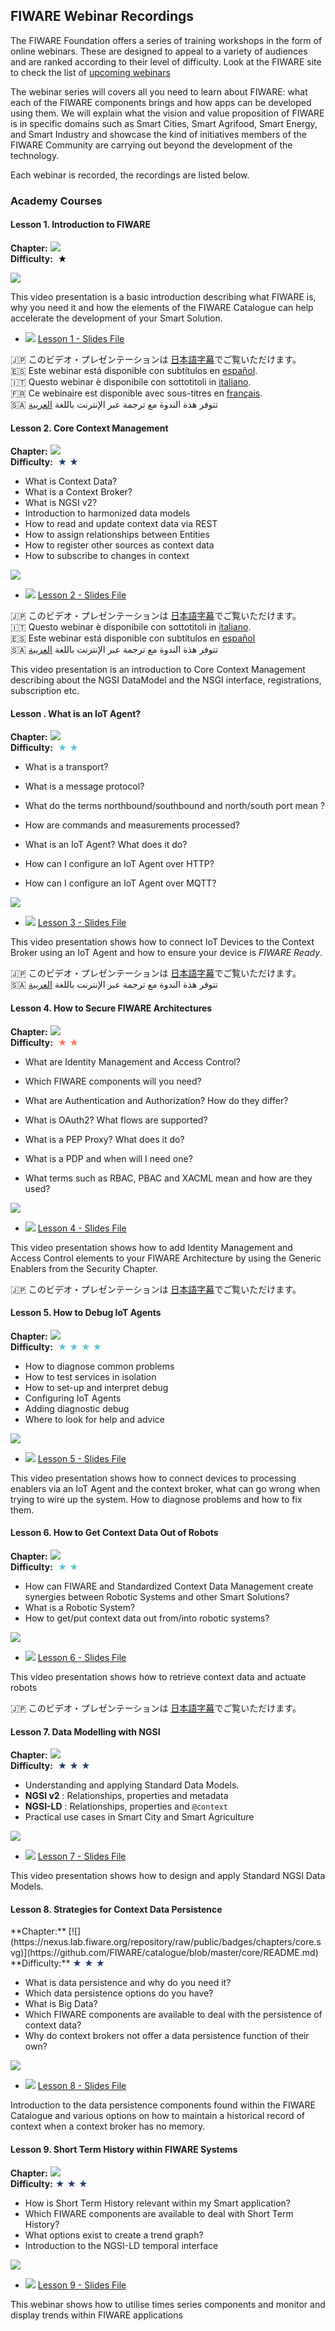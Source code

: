 <h2>FIWARE Webinar Recordings</h2>

The FIWARE Foundation offers a series of training workshops in the form of online webinars. These are designed to appeal
to a variety of audiences and are ranked according to their level of difficulty. Look at the FIWARE site to check the
list of [upcoming webinars](https://www.fiware.org/fiware-webinars/)

The webinar series will covers all you need to learn about FIWARE: what each of the FIWARE components brings and how
apps can be developed using them. We will explain what the vision and value proposition of FIWARE is in specific domains
such as Smart Cities, Smart Agrifood, Smart Energy, and Smart Industry and showcase the kind of initiatives members of
the FIWARE Community are carrying out beyond the development of the technology.

Each webinar is recorded, the recordings are listed below.

<h3>Academy Courses</h3>

<h4>Lesson 1. Introduction to FIWARE</h4>

**Chapter:**
[![](https://nexus.lab.fiware.org/repository/raw/public/badges/chapters/cross-chapter.svg)](https://www.fiware.org/developers/catalogue/)<br/>
**Difficulty:** <span style="color:#000000">&nbsp;★</span>

[![](http://img.youtube.com/vi/97JsnnpPLrA/0.jpg)](https://www.youtube.com/watch?v=97JsnnpPLrA "Introduction")

This video presentation is a basic introduction describing what FIWARE is, why you need it and how the elements of the
FIWARE Catalogue can help accelerate the development of your Smart Solution.

-   ![](https://fiware.github.io/academy/img/pdf.png)
    [Lesson 1 - Slides File](https://www.slideshare.net/FI-WARE/fiware-wednesday-webinars-fiware-overview)

🇯🇵 このビデオ・プレゼンテーションは
[日本語字幕](https://www.youtube.com/embed/97JsnnpPLrA?cc_load_policy=1&cc_lang_pref=ja)でご覧いただけます。<br/> 🇪🇸
Este webinar está disponible con subtítulos en
[español](https://www.youtube.com/embed/97JsnnpPLrA?cc_load_policy=1&cc_lang_pref=es).<br/> 🇮🇹 Questo webinar è
disponibile con sottotitoli in
[italiano](https://www.youtube.com/embed/97JsnnpPLrA?cc_load_policy=1&cc_lang_pref=it).<br/> 🇫🇷 Ce webinaire est
disponible avec sous-titres en
[français](https://www.youtube.com/embed/97JsnnpPLrA?cc_load_policy=1&cc_lang_pref=fr).<br/> 🇸🇦
<span style="direction: rtl">تتوفر هذة الندوة مع ترجمة عبر الإنترنت  باللغة 
<a  href="https://www.youtube.com/embed/97JsnnpPLrA?cc_load_policy=1&cc_lang_pref=ar">العربية</a></span>

<h4>Lesson 2. Core Context Management</h4>

**Chapter:**
[![](https://nexus.lab.fiware.org/repository/raw/public/badges/chapters/core.svg)](https://github.com/FIWARE/catalogue/blob/master/core/README.md)<br/>
**Difficulty:** <span style="color:#233c68">&nbsp;★&nbsp;★&nbsp;</span>

-   What is Context Data?
-   What is a Context Broker?
-   What is NGSI v2?
-   Introduction to harmonized data models
-   How to read and update context data via REST
-   How to assign relationships between Entities
-   How to register other sources as context data
-   How to subscribe to changes in context

[![](http://img.youtube.com/vi/pK4GgYjlmdY/0.jpg)](https://www.youtube.com/watch?v=pK4GgYjlmdY "Core Context Management")

-   ![](https://fiware.github.io/academy/img/pdf.png)
    [Lesson 2 - Slides File](https://www.slideshare.net/FI-WARE/fiware-wednesday-webinars-core-context-management)

🇯🇵 このビデオ・プレゼンテーションは
[日本語字幕](https://www.youtube.com/embed/pK4GgYjlmdY?cc_load_policy=1&cc_lang_pref=ja)でご覧いただけます。<br/> 🇮🇹
Questo webinar è disponibile con sottotitoli in
[italiano](https://www.youtube.com/embed/pK4GgYjlmdY?cc_load_policy=1&cc_lang_pref=it).<br/> 🇪🇸
Este webinar está disponible con subtítulos en
[español](https://www.youtube.com/embed/pK4GgYjlmdY?cc_load_policy=1&cc_lang_pref=es)
<br/> 🇸🇦
<span style="direction: rtl">تتوفر هذة الندوة مع ترجمة عبر الإنترنت  باللغة 
<a  href="https://www.youtube.com/embed/pK4GgYjlmdY?cc_load_policy=1&cc_lang_pref=ar">العربية</a></span>

This video presentation is an introduction to Core Context Management describing about the NGSI DataModel and the NSGI
interface, registrations, subscription etc.

<h4>Lesson . What is an IoT Agent?</h4>

**Chapter:**
[![](https://nexus.lab.fiware.org/repository/raw/public/badges/chapters/iot-agents.svg)](https://github.com/FIWARE/catalogue/blob/master/iot-agents/README.md)<br/>
**Difficulty:** <span style="color:#5dc0cf">&nbsp;★&nbsp;★&nbsp;</span>

-   What is a transport?
-   What is a message protocol?
-   What do the terms northbound/southbound and north/south port mean ?
-   How are commands and measurements processed?

-   What is an IoT Agent? What does it do?
-   How can I configure an IoT Agent over HTTP?
-   How can I configure an IoT Agent over MQTT?

[![](http://img.youtube.com/vi/my6Kgiqx-OM/0.jpg)](https://www.youtube.com/watch?v=my6Kgiqx-OM "IoT Agents")

-   ![](https://fiware.github.io/academy/img/pdf.png)
    [Lesson 3 - Slides File](https://www.slideshare.net/FI-WARE/fiware-wednesday-webinars-iot-agends)

This video presentation shows how to connect IoT Devices to the Context Broker using an IoT Agent and how to ensure your
device is _FIWARE Ready_.

🇯🇵 このビデオ・プレゼンテーションは
[日本語字幕](https://www.youtube.com/embed/my6Kgiqx-OM?cc_load_policy=1&cc_lang_pref=ja)でご覧いただけます。<br/> 🇸🇦
<span style="direction: rtl">تتوفر هذة الندوة مع ترجمة عبر الإنترنت  باللغة 
<a  href="https://www.youtube.com/embed/my6Kgiqx-OM?cc_load_policy=1&cc_lang_pref=ar">العربية</a></span>

<h4>Lesson 4. How to Secure FIWARE Architectures</h4>

**Chapter:**
[![](https://nexus.lab.fiware.org/repository/raw/public/badges/chapters/security.svg)](https://github.com/FIWARE/catalogue/blob/master/security/README.md)<br/>
**Difficulty:** <span style="color:#ff7059">&nbsp;★&nbsp;★&nbsp;</span>

-   What are Identity Management and Access Control?
-   Which FIWARE components will you need?
-   What are Authentication and Authorization? How do they differ?
-   What is OAuth2? What flows are supported?

-   What is a PEP Proxy? What does it do?
-   What is a PDP and when will I need one?
-   What terms such as RBAC, PBAC and XACML mean and how are they used?

[![](http://img.youtube.com/vi/SP0zFdTybA4/0.jpg)](https://www.youtube.com/watch?v=SP0zFdTybA4 "Security")

-   ![](https://fiware.github.io/academy/img/pdf.png)
    [Lesson 4 - Slides File](https://www.slideshare.net/FI-WARE/fiware-wednesday-webinars-how-to-secure-fiware-architectures)

This video presentation shows how to add Identity Management and Access Control elements to your FIWARE Architecture by
using the Generic Enablers from the Security Chapter.

🇯🇵 このビデオ・プレゼンテーションは
[日本語字幕](https://www.youtube.com/embed/SP0zFdTybA4?cc_load_policy=1&cc_lang_pref=ja)でご覧いただけます。<br/>

<h4>Lesson 5. How to Debug IoT Agents</h4>

**Chapter:**
[![](https://nexus.lab.fiware.org/repository/raw/public/badges/chapters/iot-agents.svg)](https://github.com/FIWARE/catalogue/blob/master/iot-agents/README.md)<br/>
**Difficulty:** <span style="color:#5dc0cf">&nbsp;★&nbsp;★&nbsp;★&nbsp;★&nbsp;</span>

-   How to diagnose common problems
-   How to test services in isolation
-   How to set-up and interpret debug
-   Configuring IoT Agents
-   Adding diagnostic debug
-   Where to look for help and advice

[![](http://img.youtube.com/vi/FRqJsywi9e8/0.jpg)](https://www.youtube.com/watch?v=FRqJsywi9e8 "Debugging IoT Agents")

-   ![](https://fiware.github.io/academy/img/pdf.png)
    [Lesson 5 - Slides File](https://www.slideshare.net/FI-WARE/fiware-wednesday-webinars-how-to-debug-iot-agents)

This video presentation shows how to connect devices to processing enablers via an IoT Agent and the context broker,
what can go wrong when trying to wire up the system. How to diagnose problems and how to fix them.

<h4>Lesson 6. How to Get Context Data Out of Robots</h4>

**Chapter:**
[![](https://nexus.lab.fiware.org/repository/raw/public/badges/chapters/robotics.svg)](https://github.com/FIWARE/catalogue/blob/master/robotics/README.md)<br/>
**Difficulty:** <span style="color:#5dc0cf">&nbsp;★&nbsp;★</span>

-   How can FIWARE and Standardized Context Data Management create synergies between Robotic Systems and other Smart
    Solutions?
-   What is a Robotic System?
-   How to get/put context data out from/into robotic systems?

[![](http://img.youtube.com/vi/T8XV6Wah9l4/0.jpg)](https://www.youtube.com/watch?v=T8XV6Wah9l4 "Robotics")

-   ![](https://fiware.github.io/academy/img/pdf.png)
    [Lesson 6 - Slides File](https://www.slideshare.net/FI-WARE/fiware-wednesday-webinars-how-to-get-context-data-out-of-robots)

This video presentation shows how to retrieve context data and actuate robots

🇯🇵 このビデオ・プレゼンテーションは
[日本語字幕](https://www.youtube.com/embed/T8XV6Wah9l4?cc_load_policy=1&cc_lang_pref=ja)でご覧いただけます。<br/>

<h4>Lesson 7. Data Modelling with NGSI</h4>

**Chapter:**
[![](https://nexus.lab.fiware.org/repository/raw/public/badges/chapters/core.svg)](https://github.com/FIWARE/catalogue/blob/master/core/README.md)<br/>
**Difficulty:** <span style="color:#233c68">&nbsp;★&nbsp;★&nbsp;★&nbsp;</span>

-   Understanding and applying Standard Data Models.
-   **NGSI v2** : Relationships, properties and metadata
-   **NGSI-LD** : Relationships, properties and `@context`
-   Practical use cases in Smart City and Smart Agriculture

[![](http://img.youtube.com/vi/T_1DpKf6C_c/0.jpg)](https://www.youtube.com/watch?v=T_1DpKf6C_c "Data Models")

-   ![](https://fiware.github.io/academy/img/pdf.png)
    [Lesson 7 - Slides File](https://www.slideshare.net/FI-WARE/fiware-wednesday-webinars-how-to-design-datamodels)

This video presentation shows how to design and apply Standard NGSI Data Models.


<h4>Lesson 8. Strategies for Context Data Persistence</h4>
**Chapter:**
[![](https://nexus.lab.fiware.org/repository/raw/public/badges/chapters/core.svg)](https://github.com/FIWARE/catalogue/blob/master/core/README.md)<br/>
**Difficulty:** <span style="color:#233c68">★ ★ ★</span>

-   What is data persistence and why do you need it? 
-   Which data persistence options do you have?
-   What is Big Data?
-   Which FIWARE components are available to deal with the persistence of context data? 
-   Why do context brokers not offer a data persistence function of their own?


[![](http://img.youtube.com/vi/_uLZDGFPlRA/0.jpg)](https://www.youtube.com/watch?v=_uLZDGFPlRA "Data Persistence")

-   ![](https://fiware.github.io/academy/img/pdf.png)
    [Lesson 8 - Slides File](https://www.slideshare.net/FI-WARE/fiware-wednesday-webinars-strategies-for-context-data-persistence)

Introduction to the data persistence components found within the FIWARE Catalogue and various options on how to maintain a historical record 
of context when a context broker has no memory.

<h4>Lesson 9. Short Term History within FIWARE Systems</h4>

**Chapter:**
[![](https://nexus.lab.fiware.org/repository/raw/public/badges/chapters/core.svg)](https://github.com/FIWARE/catalogue/blob/master/core/README.md)<br/>
**Difficulty:** <span style="color:#233c68">★ ★ ★</span>  

-   How is Short Term History relevant within my Smart application?
-   Which FIWARE components are available to deal with Short Term History?
-   What options exist to create a trend graph?
-   Introduction to the NGSI-LD temporal interface


[![](http://img.youtube.com/vi/fX_YAc7G4Dk/0.jpg)](https://www.youtube.com/watch?v=fX_YAc7G4Dk "Short-Term History")

-   ![](https://fiware.github.io/academy/img/pdf.png)
    [Lesson 9 - Slides File](https://www.slideshare.net/FI-WARE/fiware-wednesday-webinars-short-term-history-within-smart-systems)

This webinar shows how to utilise times series components and monitor and display trends within FIWARE applications

